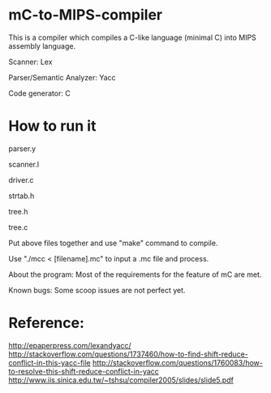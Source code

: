 # mC-to-MIPS-compiler

This is a compiler which compiles a C-like language (minimal C) into MIPS assembly language.

Scanner: Lex

Parser/Semantic Analyzer: Yacc

Code generator: C

# How to run it
parser.y

scanner.l

driver.c

strtab.h

tree.h

tree.c

Put above files together and use "make" command to compile.

Use "./mcc < [filename].mc" to input a .mc file and process.

About the program:
Most of the requirements for the feature of mC are met.

Known bugs:
Some scoop issues are not perfect yet.


# Reference:
http://epaperpress.com/lexandyacc/
http://stackoverflow.com/questions/1737460/how-to-find-shift-reduce-conflict-in-this-yacc-file
http://stackoverflow.com/questions/1760083/how-to-resolve-this-shift-reduce-conflict-in-yacc
http://www.iis.sinica.edu.tw/~tshsu/compiler2005/slides/slide5.pdf
